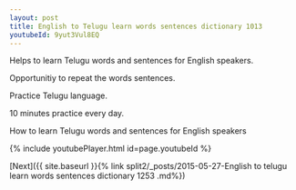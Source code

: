 ```yaml
---
layout: post
title: English to Telugu learn words sentences dictionary 1013 
youtubeId: 9yut3Vul8EQ
---
```

 
 
Helps to learn Telugu words and sentences for English speakers.

Opportunitiy to repeat the words sentences. 

Practice Telugu language. 
 
10 minutes practice every day. 
 
How to learn Telugu words and sentences for English speakers 
 
{% include youtubePlayer.html id=page.youtubeId %}
 
 
[Next]({{ site.baseurl }}{% link  split2/_posts/2015-05-27-English to telugu learn words sentences dictionary 1253 .md%})
 

